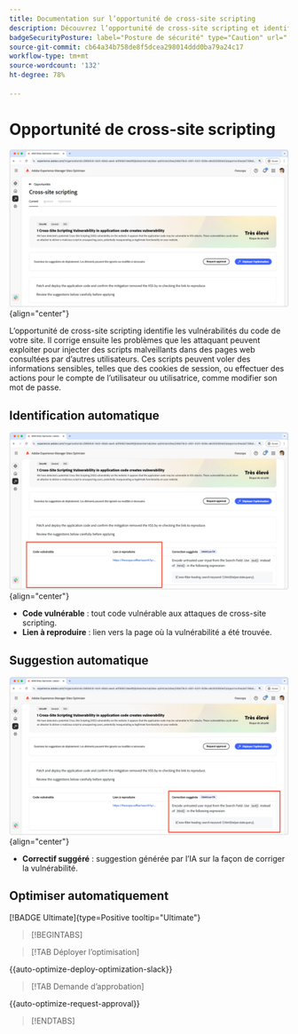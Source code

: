 ```yaml
---
title: Documentation sur l’opportunité de cross-site scripting
description: Découvrez l’opportunité de cross-site scripting et identifiez et corrigez les vulnérabilités de sécurité du site.
badgeSecurityPosture: label="Posture de sécurité" type="Caution" url="../../opportunity-types/security-posture.md" tooltip="Posture de sécurité"
source-git-commit: cb64a34b758de8f5dcea298014ddd0ba79a24c17
workflow-type: tm+mt
source-wordcount: '132'
ht-degree: 78%

---
```



# Opportunité de cross-site scripting

![Opportunité de cross-site scripting](./assets/cross-site-scripting/hero.png){align="center"}

L’opportunité de cross-site scripting identifie les vulnérabilités du code de votre site. Il corrige ensuite les problèmes que les attaquant peuvent exploiter pour injecter des scripts malveillants dans des pages web consultées par d’autres utilisateurs. Ces scripts peuvent voler des informations sensibles, telles que des cookies de session, ou effectuer des actions pour le compte de l’utilisateur ou utilisatrice, comme modifier son mot de passe.

## Identification automatique

![Identification automatique de l’opportunité de cross-site scripting](./assets/cross-site-scripting/auto-identify.png){align="center"}

* **Code vulnérable** : tout code vulnérable aux attaques de cross-site scripting.
* **Lien à reproduire** : lien vers la page où la vulnérabilité a été trouvée.

## Suggestion automatique

![Suggestion automatique de l’opportunité de cross-site scripting](./assets/cross-site-scripting/auto-suggest.png){align="center"}

* **Correctif suggéré** : suggestion générée par l’IA sur la façon de corriger la vulnérabilité.

## Optimiser automatiquement

[!BADGE Ultimate]{type=Positive tooltip="Ultimate"}

>[!BEGINTABS]

>[!TAB Déployer l’optimisation]

{{auto-optimize-deploy-optimization-slack}}

>[!TAB Demande d’approbation]

{{auto-optimize-request-approval}}

>[!ENDTABS]
